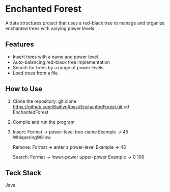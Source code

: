 # Enchanted Forest

A data structures project that uses a red-black tree to manage and organize enchanted trees with varying power levels.

## Features
- Insert trees with a name and power level
- Auto-balancing red-black tree implementation
- Search for trees by a range of power levels
- Load trees from a file

## How to Use

1) Clone the repository:
   git clone https://github.com/KaitlynRossi/EnchantedForest.git
   cd EnchantedForest
2) Compile and run the program
3) Insert:
   Format → power-level tree-name
   Example → 45 WhisperingWillow

   Remove:
   Format → enter a power-level
   Example → 45

   Search:
   Format → lower-power upper-power
   Example → 0 100
## Teck Stack
  Java
